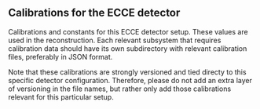 ## Calibrations for the ECCE detector

Calibrations and constants for this ECCE detector setup. These values are used in the
reconstruction. Each relevant subsystem that requires calibration data should have
its own subdirectory with relevant calibration files, preferably in JSON format.

Note that these calibrations are strongly versioned and tied directy to this specific
detector configuration. Therefore, please do not add an extra layer of versioning in the
file names, but rather only add those calibrations relevant for this particular setup.
